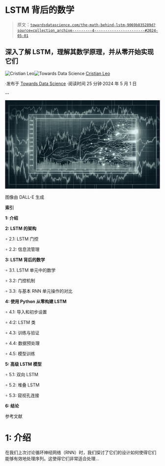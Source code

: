 # LSTM 背后的数学

> 原文：[`towardsdatascience.com/the-math-behind-lstm-9069b835289d?source=collection_archive---------4-----------------------#2024-05-01`](https://towardsdatascience.com/the-math-behind-lstm-9069b835289d?source=collection_archive---------4-----------------------#2024-05-01)

## 深入了解 LSTM，理解其数学原理，并从零开始实现它们

[](https://medium.com/@cristianleo120?source=post_page---byline--9069b835289d--------------------------------)![Cristian Leo](https://medium.com/@cristianleo120?source=post_page---byline--9069b835289d--------------------------------)[](https://towardsdatascience.com/?source=post_page---byline--9069b835289d--------------------------------)![Towards Data Science](https://towardsdatascience.com/?source=post_page---byline--9069b835289d--------------------------------) [Cristian Leo](https://medium.com/@cristianleo120?source=post_page---byline--9069b835289d--------------------------------)

·发布于 [Towards Data Science](https://towardsdatascience.com/?source=post_page---byline--9069b835289d--------------------------------) ·阅读时间 25 分钟·2024 年 5 月 1 日

--

![](img/40ce1511d5d70098a51d624ac0316c41.png)

图像由 DALL-E 生成

**索引**

**1: 介绍**

**2: LSTM 的架构**

∘ 2.1: LSTM 门控

∘ 2.2: 信息流管理

**3: LSTM 背后的数学**

∘ 3.1\. LSTM 单元中的数学

∘ 3.2: 门控机制

∘ 3.3: 与基本 RNN 单元操作的对比

**4: 使用 Python 从零构建 LSTM**

∘ 4.1: 导入和初步设置

∘ 4:2: LSTM 类

∘ 4.3: 训练与验证

∘ 4.4: 数据预处理

∘ 4.5: 模型训练

**5: 高级 LSTM 模型**

∘ 5.1: 双向 LSTM

∘ 5.2: 堆叠 LSTM

∘ 5.3: 窥视孔连接

**6: 结论**

参考文献

# 1: 介绍

在我们上次讨论循环神经网络（RNN）时，我们探讨了它们的设计如何使得它们能够有效地处理序列。这使得它们非常适合处理...
